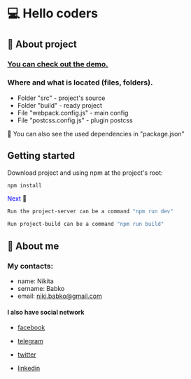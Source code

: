 # &#128187; Hello coders

## &#x1F4D8; About project

### [You can check out the demo.](https://nikitababko.github.io/landing-page-active-box/)

### Where and what is located (files, folders).

-   Folder "src" - project's source
-   Folder "build" - ready project
-   File "webpack.config.js" - main config
-   File "postcss.config.js" - plugin postcss

&#x1F534; You can also see the used dependencies in "package.json"

## Getting started

Download project and using npm at the project's root:

```sh
npm install
```

<span style="color: blue">Next</span> &#x1F53D;

```sh
Run the project-server can be a command "npm run dev"
```

```sh
Run project-build can be a command "npm run build"
```

## &#129534; About me

### My contacts:

-   name: Nikita
-   sername: Babko
-   email: niki.babko@gmail.com

#### I also have social network

-   [facebook](https://www.facebook.com/nikita.babko?ref=bookmarks)

-   [telegram](https://t.me/White_Rabbit_AI)

-   [twitter](https://twitter.com/white_rabbit_ai)

-   [linkedin](https://www.linkedin.com/in/%D0%BD%D0%B8%D0%BA%D0%B8%D1%82%D0%B0-%D0%B1%D0%B0%D0%B1%D0%BA%D0%BE-621618186/)
